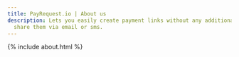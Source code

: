 ```yaml
---
title: PayRequest.io | About us
description: Lets you easily create payment links without any additional costs and
  share them via email or sms.
---
```


{% include about.html %}
